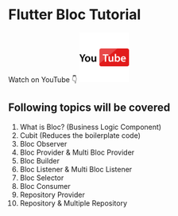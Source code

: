 # Flutter Bloc Tutorial

Watch on YouTube 👇
<a href='https://youtu.be/0wHTltfkQTI'><img src="./youtube.png" height="100" width="100"></a>

## Following topics will be covered
1. What is Bloc? (Business Logic Component)
2. Cubit (Reduces the boilerplate code)
3. Bloc Observer
4. Bloc Provider & Multi Bloc Provider
5. Bloc Builder 
6. Bloc Listener & Multi Bloc Listener
7. Bloc Selector
8. Bloc Consumer
9. Repository Provider
10. Repository & Multiple Repository